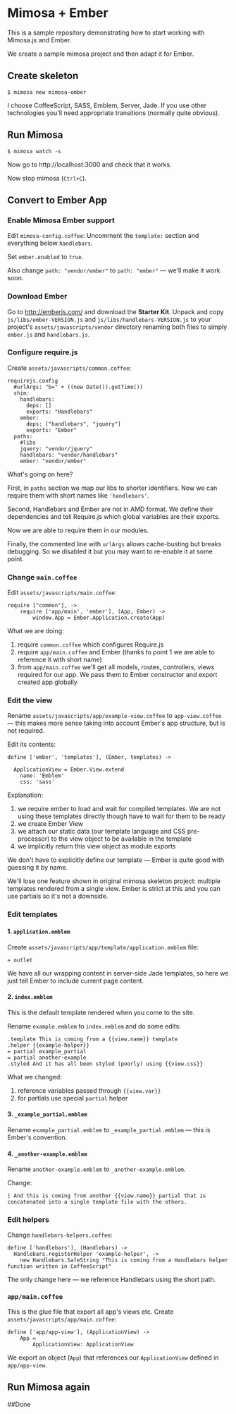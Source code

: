 # Mimosa + Ember

This is a sample repository demonstrating how to start working with Mimosa.js and Ember.

We create a sample mimosa project and then adapt it for Ember.

## Create skeleton


`$ mimosa new mimosa-ember`

I choose CoffeeScript, SASS, Emblem, Server, Jade.
If you use other technologies you'll need appropriate transitions (normally quite obvious).

## Run Mimosa
`$ mimosa watch -s`

Now go to http://localhost:3000 and check that it works.

Now stop mimosa (`Ctrl+C`).

## Convert to Ember App

### Enable Mimosa Ember support

Edit `mimosa-config.coffee`:
Uncomment the `template:` section and everything below `handlebars`.

Set `ember.enabled` to `true`.

Also change `path: "vendor/ember"` to `path: "ember"` — we'll make it work soon.

### Download Ember
Go to <http://emberjs.com/> and download the **Starter Kit**. Unpack and copy `js/libs/ember-VERSION.js` and `js/libs/handlebars-VERSION.js` to your project's `assets/javascripts/vendor` directory renaming both files to simply `ember.js` and `handlebars.js`.

### Configure require.js

Create `assets/javascripts/common.coffee`:

	requirejs.config
	  #urlArgs: "b=" + ((new Date()).getTime())
	  shim:
	    handlebars:
	      deps: []
	      exports: "Handlebars"
	    ember:
	      deps: ["handlebars", "jquery"]
	      exports: "Ember"
	  paths:
	    #libs
	    jquery: "vendor/jquery"
	    handlebars: "vendor/handlebars"
	    ember: "vendor/ember"

What's going on here?

First, in `paths` section we map our libs to shorter identifiers. Now we can require them with short names like `'handlebars'`.

Second, Handlebars and Ember are not in AMD format. We define their dependencies and tell Require.js which global variables are their exports.

Now we are able to require them in our modules.

Finally, the commented line with `urlArgs` allows cache-busting but breaks debugging. So we disabled it but you may want to re-enable it at some point.

### Change `main.coffee`

Edit `assets/javascripts/main.coffee`:

	require ["common"], ->
	    require ['app/main', 'ember'], (App, Ember) ->
	        window.App = Ember.Application.create(App)

What we are doing:

1. require `common.coffee` which configures Require.js
2. require `app/main.coffee` and Ember (thanks to point 1 we are able to reference it with short name)
3. from `app/main.coffee` we'll get all models, routes, controllers, views required for our app. We pass them to Ember constructor and export created app globally

### Edit the view
Rename `assets/javascripts/app/example-view.coffee` to `app-view.coffee` — this makes more sense taking into account Ember's app structure, but is not required.

Edit its contents:

	define ['ember', 'templates'], (Ember, templates) ->
	
	  ApplicationView = Ember.View.extend
	    name: 'Emblem'
	    css: 'sass'

Explanation:

1. we require ember to load and wait for compiled templates. We are not using these templates directly though have to wait for them to be ready
2. we create Ember View
3. we attach our static data (our template language and CSS pre-processor) to the view object to be available in the template
4. we implicitly return this view object as module exports

We don't have to explicitly define our template — Ember is quite good with guessing it by name.

We'll lose one feature shown in original mimosa skeleton project: multiple templates rendered from a single view. Ember is strict at this and you can use partials so it's not a downside.

### Edit templates

#### 1. `application.emblem`

Create `assets/javascripts/app/template/application.emblem` file:

	= outlet

We have all our wrapping content in server-side Jade templates, so here we just tell Ember to include current page content.


#### 2. `index.emblem`

This is the default template rendered when you come to the site.

Rename `example.emblem` to `index.emblem` and do some edits:

	.template This is coming from a {{view.name}} template
	.helper {{example-helper}}
	= partial example_partial
	= partial another-example
	.styled And it has all been styled (poorly) using {{view.css}}

What we changed:

1. reference variables passed through `{{view.var}}`
2. for partials use special `partial` helper

#### 3. `_example_partial.emblem`

Rename `example_partial.emblem` to `_example_partial.emblem` — this is Ember's convention.

#### 4. `_another-example.emblem`

Rename `another-example.emblem` to `_another-example.emblem`.

Change:

	| And this is coming from another {{view.name}} partial that is concatenated into a single template file with the others.


### Edit helpers

Change `handlebars-helpers.coffee`:

	define ['handlebars'], (Handlebars) ->
	  Handlebars.registerHelper 'example-helper', ->
	    new Handlebars.SafeString "This is coming from a Handlebars helper function written in CoffeeScript"

The only change here — we reference Handlebars using the short path.

### `app/main.coffee`

This is the glue file that export all app's views etc. Create `assets/javascripts/app/main.coffee`:
	
	define ['app/app-view'], (ApplicationView) ->
	    App =
	        ApplicationView: ApplicationView
	        
We export an object (`App`) that references our `ApplicationView` defined in `app/app-view`.

## Run Mimosa again

##Done